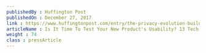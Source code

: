 ```yaml
---
publishedBy : Huffington Post
publishedOn : December 27, 2017
link : https://www.huffingtonpost.com/entry/the-privacy-evolution-building-apps-on-a-foundation_us_5a43ee55e4b06cd2bd03ddb8
articleName : Is It Time To Test Your New Product's Usability? 13 Tech Experts Weigh In
weight : 74 
class : pressArticle
---
```

